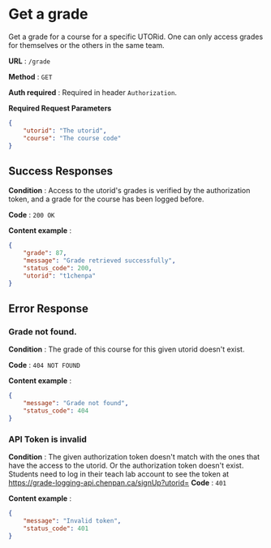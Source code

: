 # Get a grade

Get a grade for a course for a specific UTORid. One can only access grades for themselves or the others in the same team.

**URL** : `/grade`

**Method** : `GET`

**Auth required** : Required in header `Authorization`.

**Required Request Parameters**
```json
{
    "utorid": "The utorid",
    "course": "The course code"
}
```
## Success Responses

**Condition** : Access to the utorid's grades is verified by the authorization token, and a grade for the course has been logged before.

**Code** : `200 OK`

**Content example** : 

```json
{
    "grade": 87,
    "message": "Grade retrieved successfully",
    "status_code": 200,
    "utorid": "t1chenpa"
}
```

## Error Response

### Grade not found.

**Condition** : The grade of this course for this given utorid doesn't exist.

**Code** : `404 NOT FOUND`

**Content example** :

```json
{
    "message": "Grade not found",
    "status_code": 404
}
```

### API Token is invalid

**Condition** : The given authorization token doesn't match with the ones that have the access to the utorid. Or the authorization token doesn't exist. Students need to log in their teach lab account to see the token at https://grade-logging-api.chenpan.ca/signUp?utorid=
**Code** : `401`

**Content example** :

```json
{
    "message": "Invalid token",
    "status_code": 401
}
```
